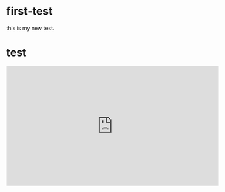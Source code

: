 # first-test
this is my new test.

# test


<iframe width="560" height="315" src="https://www.youtube.com/embed/aLv31z8OrAs?si=ZBzOK_v7ygApxjOl" 
frameborder="0" allow="accelerometer; autoplay; clipboard-write; encrypted-media; gyroscope; picture-in-picture" 
allowfullscreen></iframe>
